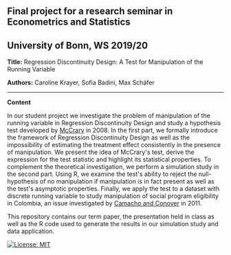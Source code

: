 ## Final project for a research seminar in Econometrics and Statistics
## University of Bonn, WS 2019/20

**Title:** Regression Discontinuity Design: A Test for Manipulation of the Running Variable

**Authors:** Caroline Krayer, Sofia Badini, Max Schäfer

<hr />

**Content**

In our student project we investigate the problem of manipulation of the running variable in Regression Discontinuity Design and study a hypothesis test developed by [McCrary](https://www.sciencedirect.com/science/article/pii/S0304407607001133?via%3Dihub) in 2008.
In the first part, we formally introduce the framework of Regression Discontinuity Design as well as the impossibility of estimating the treatment effect consistently in the presence of manipulation. We present the idea of McCrary's test, derive the expression for the test statistic and highlight its statistical properties. To complement the theoretical investigation, we perform a simulation study in the second part. Using R, we examine the test's ability to reject the null-hypothesis of no manipulation if manipulation is in fact present as well as the test's asymptotic properties. Finally, we apply the test to a dataset with discrete running variable to study manipulation of social program eligibility in Colombia, an issue investigated by [Camacho and Conover](https://www.aeaweb.org/articles?id=10.1257/pol.3.2.41) in 2011.


This repository contains our term paper, the presentation held in class as well as the R code used to generate the results in our simulation study and data application.


[![License: MIT](https://img.shields.io/badge/License-MIT-blue.svg)](LICENSE.txt)
